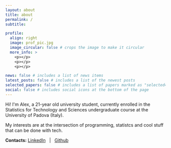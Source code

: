 ```yaml
---
layout: about
title: about
permalink: /
subtitle:

profile:
  align: right
  image: prof_pic.jpg
  image_circular: false # crops the image to make it circular
  more_info: >
    <p></p>
    <p></p>
    <p></p>

news: false # includes a list of news items
latest_posts: false # includes a list of the newest posts
selected_papers: false # includes a list of papers marked as "selected={true}"
social: false # includes social icons at the bottom of the page
---
```


Hi! I'm Alex, a 21-year old university student, currently enrolled in the Statistics for Technology and Sciences undergraduate course at the University of Padova (Italy).

My interests are at the intersection of programming, statistcs and cool stuff that can be done with tech.

**Contacts:** [LinkedIn](https://www.linkedin.com/in/alexjohncaldarone/) &nbsp; \| &nbsp; [Github](https://github.com/alexcaldarone)

